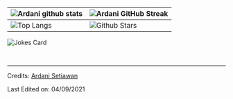 <table><thead><tr><th><img src="https://github-readme-stats.vercel.app/api?username=Ardani-mith&amp;show_icons=true&amp;theme=tokyonight" alt="Ardani github stats"></th><th><img src="https://github-readme-streak-stats.herokuapp.com/?user=Ardani-mith&amp;theme=tokyonight" alt="Ardani GitHub Streak"></th></tr></thead><tbody><tr><td><img src="https://github-readme-stats.vercel.app/api/top-langs/?username=Ardani-mith&amp;theme=tokyonight" alt="Top Langs"></td><td><img src="https://github-readme-stats.vercel.app/api?username=Ardani-mith&amp;show_icons=true&amp;locale=en&amp;count_private=true&amp;hide_rank=true&amp;custom_title=My%20GitHub%20Stats&amp;disable_animations=true&amp;theme=tokyonight" alt="Github Stars"></td></tr></tbody></table>
<p><img src="https://readme-jokes.vercel.app/api?theme=tokyonight" alt="Jokes Card"></p>
<br>
<hr>
<p>Credits: <a href="https://github.com/Ardani-mith">Ardani Setiawan</a></p>
<p>Last Edited on: 04/09/2021</p> 
